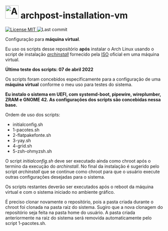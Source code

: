 <h1> <img src="https://cdn.jsdelivr.net/npm/simple-icons@6.23.0/icons/archlinux.svg" width="42px" alt="Arch Linux"> archpost-installation-vm</h1>
<p align="left">
    <a href="https://github.com/henriqueffc/archpost-installation-vm/blob/main/LICENSE">
      <img src="https://img.shields.io/github/license/henriqueffc/archpost-installation-vm?style=flat-square" alt="License MIT">
    </a>
      <img src="https://img.shields.io/github/last-commit/henriqueffc/archpost-installation-vm?style=flat-square" alt="Last commit">
</p>

Configuração para **máquina virtual**.

Eu uso os scripts desse repositório **após** instalar o Arch Linux usando o script de instalação [*archinstall*](https://github.com/archlinux/archinstall) fornecido pela [ISO](https://archlinux.org/download/) oficial em uma máquina virtual.

**Último teste dos scripts: 07 de abril 2022**

Os scripts foram concebidos especificamente para a configuração de uma **máquina virtual** conforme o meu uso para testes do sistema.

**Eu instalo o sistema em UEFI, com systemd-boot, pipewire, wireplumber, ZRAM e GNOME 42. As configurações dos scripts são concebidas nessa base.**

Ordem de uso dos scripts:

- initialconfig.sh
- 1-pacotes.sh
- 2-flatpakefonte.sh
- 3-yay.sh
- 4-grid.sh
- 5-zsh-ohmyzsh.sh

O script *initialconfig.sh* deve ser executado ainda como chroot após o termino da execução do *archinstall*. No final da instalação é sugerido pelo script *archinstall* que se continue como chroot para que o usuário execute outras configurações desejadas para o sistema.

Os scripts restantes deverão ser executados após o reboot da máquina virtual e com o sistema iniciado no ambiente gráfico.

É preciso clonar novamente o repositório, pois a pasta criada durante o chroot foi clonada na pasta raiz do sistema. Sugiro que a nova clonagem do repositório seja feita na pasta home do usuário. A pasta criada anteriormente na raiz do sistema será removida automaticamente pelo script 1-pacotes.sh.
